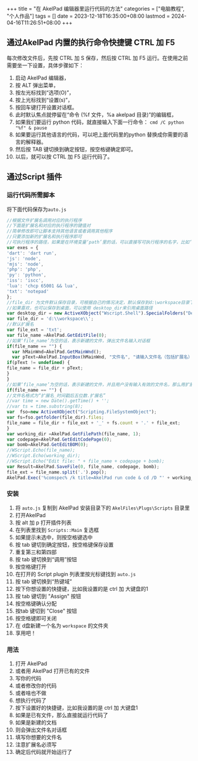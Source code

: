 +++
title = "在 AkelPad 编辑器里运行代码的方法"
categories = ["电脑教程", "个人作品"]
tags = []
date = 2023-12-18T16:35:00+08:00
lastmod = 2024-04-16T11:26:51+08:00
+++



## 通过AkelPad 内置的执行命令快捷键 CTRL 加 F5

每次修改文件后，先按 CTRL 加 S 保存，然后按 CTRL 加 F5 运行。在使用之前需要坐一下设置，具体步骤如下：

1. 启动 AkelPad 编辑器，
2. 按 ALT 弹出菜单，
3. 按左光标找到“选项(O)”，
4. 按上光标找到“设置(s)”，
5. 按回车键打开设置对话框。
6. 此时默认焦点就停留在“命令 (%f 文件，%a akelpad 目录)”的编辑框，
7. 如果我们要运行 python 代码，就直接输入下面一行命令： `cmd /C python "%f" & pause`
8. 如果要运行其他语言的代码，可以吧上面代码里的python 替换成你需要的语言的解释器。
9. 然后按 TAB 键切换到确定按钮，按空格键确定即可。
10. 以后，就可以按 CTRL 加 F5 运行代码了。

## 通过Script 插件

### 运行代码所需脚本

将下面代码保存为`auto.js`

```javascript
//根据文件扩展名调用对应的执行程序
//下面是扩展名和对应的执行程序的键值对
//简单修改即可让脚本支持其他语言或者调用其他程序
//只要添加新的扩展名和执行程序即可
//可执行程序的路径，如果是在环境变量‘path’里的话，可以直接写可执行程序的名字，比如‘python’
var exes = {
'dart': 'dart run',
'js': 'node',
'mjs': 'node',
'php': 'php',
'py': 'python',
'iss': 'iscc',
'lua': 'chcp 65001 && lua',
'txt': 'notepad'
};
//file_dir 为文件默认保存目录，可根据自己的情况决定，默认保存到d:\workspace目录下，所以请手动建立该目录
//如果喜欢，也可以保存到桌面，可以使用 desktop_dir来引用桌面路径
var desktop_dir = new ActiveXObject("Wscript.Shell").SpecialFolders("Desktop");
var file_dir = 'd:\\workspace\\';
//默认扩展名
var file_ext = 'txt';
var file_name =AkelPad.GetEditFile(0);
//如果‘file_name’为空的话，表示新建的文件，弹出文件名输入对话框
if(file_name == "") {
  var hMainWnd=AkelPad.GetMainWnd();
  var pText=AkelPad.InputBox(hMainWnd, "文件名", "请输入文件名（包括扩展名）", "");
if(pText != undefined) {
file_name = file_dir + pText;
}
}
//如果‘file_name’为空的话，表示新建的文件，并且用户没有输入有效的文件名，那么用扩展名加自增序号的规则来命名，自增序号根据该扩展名的文件数决定
if(file_name == "") {
//文件名格式为“扩展名_时间戳后五位数.扩展名”
//var time = new Date().getTime() + '';
//var ts = time.substring(8);
var  fso=new ActiveXObject("Scripting.FileSystemObject");
var fs=fso.getfolder(file_dir).files;
file_name = file_dir + file_ext + '_' + fs.count + '.' + file_ext;
}
var working_dir =AkelPad.GetFilePath(file_name, 1);
var codepage=AkelPad.GetEditCodePage(0);
var bomb=AkelPad.GetEditBOM(0);
//WScript.Echo(file_name);
//WScript.Echo(working_dir);
//WScript.Echo("Edit file: " + file_name + codepage + bomb);
var Result=AkelPad.SaveFile(0, file_name, codepage, bomb);
file_ext = file_name.split('.').pop();
AkelPad.Exec('%comspec% /k title=AkelPad run code & cd /D "' + working_dir + '" & ' + exes[file_ext] + ' "' + file_name + '" & pause & exit');
```

### 安装

1. 将 `auto.js` 复制到 AkelPad 安装目录下的 `AkelFiles\Plugs\Scripts` 目录里
2. 打开AkelPad
3. 按 alt 加 p 打开插件列表
4. 在列表里找到 `Scripts::Main` 复选框
5. 如果提示未选中，则按空格键选中
6. 按 tab 键切到确定按钮，按空格键保存设置
7. 重复第三和第四部
8. 按 tab 键切换到“调用”按钮
9. 按空格键打开
10. 在打开的 Script plugin 列表里按光标键找到 `auto.js`
11. 按 tab 键切换到“热键域”
12. 按下你想设置的快捷键，比如我设置的是 ctrl 加 大键盘的1
13. 按 tab 键切到 "Assign" 按钮
14. 按空格键确认分配
15. 按tab 键切到 "Close" 按钮
16. 按空格键即可关闭
17. 在 d盘新建一个名为 `workspace` 的文件夹
18. 享用吧！


### 用法

1. 打开 AkelPad
2. 或者用 AkelPad 打开已有的文件
3. 写你的代码
4. 或者修改你的代码
5. 或者啥也不做
6. 想执行代码了
7. 按下设置好的快捷键，比如我设置的是 ctrl  加 大键盘1
8. 如果是已有文件，那么直接就运行代码了
9. 如果是新建的文档
10. 则会弹出文件名对话框
11. 填写你想要的文件名
12. 注意扩展名必须写
13. 确定后代码就开始运行了
